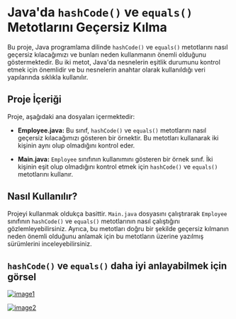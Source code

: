 # Java'da `hashCode()` ve `equals()` Metotlarını Geçersiz Kılma

Bu proje, Java programlama dilinde `hashCode()` ve `equals()` metotlarını nasıl geçersiz kılacağımızı ve bunları neden kullanmanın önemli olduğunu göstermektedir. Bu iki metot, Java'da nesnelerin eşitlik durumunu kontrol etmek için önemlidir ve bu nesnelerin anahtar olarak kullanıldığı veri yapılarında sıklıkla kullanılır.

## Proje İçeriği

Proje, aşağıdaki ana dosyaları içermektedir:

- **Employee.java:** Bu sınıf, `hashCode()` ve `equals()` metotlarını nasıl geçersiz kılacağımızı gösteren bir örnektir. Bu metotları kullanarak iki kişinin aynı olup olmadığını kontrol eder.

- **Main.java:** `Employee` sınıfının kullanımını gösteren bir örnek sınıf. İki kişinin eşit olup olmadığını kontrol etmek için `hashCode()` ve `equals()` metotlarını kullanır.

## Nasıl Kullanılır?

Projeyi kullanmak oldukça basittir. `Main.java` dosyasını çalıştırarak `Employee` sınıfının `hashCode()` ve `equals()` metotlarının nasıl çalıştığını gözlemleyebilirsiniz. Ayrıca, bu metotları doğru bir şekilde geçersiz kılmanın neden önemli olduğunu anlamak için bu metotların üzerine yazılmış sürümlerini inceleyebilirsiniz.

##

## `hashCode()` ve `equals()` daha iyi anlayabilmek için görsel

[![image1](https://r.resimlink.com/HzZf80C.png)](https://resimlink.com/HzZf80C)

[![image2](https://r.resimlink.com/QGP2RB7hU_eD.png)](https://resimlink.com/QGP2RB7hU_eD)



